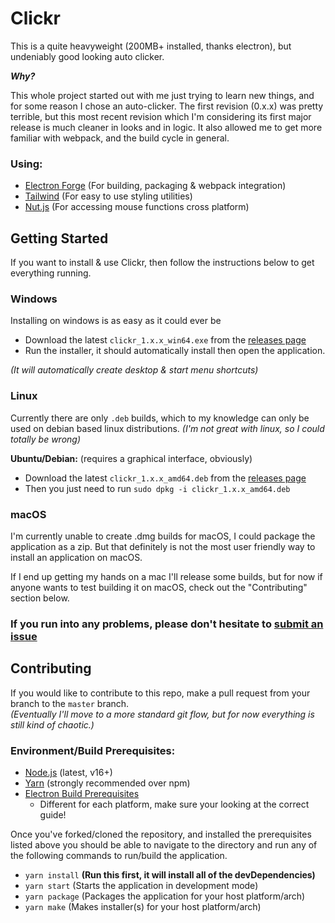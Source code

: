 # Clickr
This is a quite heavyweight (200MB+ installed, thanks electron), but undeniably good looking auto clicker.

***Why?***

This whole project started out with me just trying to learn new things, and for some reason I chose an auto-clicker. The first revision (0.x.x) was pretty terrible, but this most recent revision which I'm considering its first major release is much cleaner in looks and in logic. It also allowed me to get more familiar with webpack, and the build cycle in general.

### **Using:**
- [Electron Forge](https://www.electronforge.io/) (For building, packaging & webpack integration)
- [Tailwind](https://tailwindcss.com) (For easy to use styling utilities)
- [Nut.js](https://nutjs.dev/) (For accessing mouse functions cross platform)

## **Getting Started**
If you want to install & use Clickr, then follow the instructions below to get everything running.

### **Windows**
Installing on windows is as easy as it could ever be
- Download the latest `clickr_1.x.x_win64.exe` from the [releases page](https://github.com/ImPhantom/Clickr/releases/latest/)
- Run the installer, it should automatically install then open the application.

*(It will automatically create desktop & start menu shortcuts)*

### **Linux**
Currently there are only `.deb` builds, which to my knowledge can only be used on debian based linux distributions. *(I'm not great with linux, so I could totally be wrong)*

**Ubuntu/Debian:** (requires a graphical interface, obviously)
- Download the latest `clickr_1.x.x_amd64.deb` from the [releases page](https://github.com/ImPhantom/Clickr/releases/latest/)
- Then you just need to run ```sudo dpkg -i clickr_1.x.x_amd64.deb```

### **macOS**
I'm currently unable to create .dmg builds for macOS, I could package the application as a zip. But that definitely is not the most user friendly way to install an application on macOS.

If I end up getting my hands on a mac I'll release some builds, but for now if anyone wants to test building it on macOS, check out the "Contributing" section below.

### **If you run into any problems, please don't hesitate to [submit an issue](https://github.com/ImPhantom/Clickr/issues/new)**

## **Contributing**

If you would like to contribute to this repo, make a pull request from your branch to the `master` branch.\
*(Eventually I'll move to a more standard git flow, but for now everything is still kind of chaotic.)*

### **Environment/Build Prerequisites:**
- [Node.js](https://nodejs.org/en/) (latest, v16+)
- [Yarn](https://yarnpkg.com/) (strongly recommended over npm)
- [Electron Build Prerequisites](https://www.electronjs.org/docs/latest/development/build-instructions-gn)
	- Different for each platform, make sure your looking at the correct guide!

Once you've forked/cloned the repository, and installed the prerequisites listed above you should be able to navigate to the directory and run any of the following commands to run/build the application.
- `yarn install` **(Run this first, it will install all of the devDependencies)**
- `yarn start` (Starts the application in development mode)
- `yarn package` (Packages the application for your host platform/arch)
- `yarn make` (Makes installer(s) for your host platform/arch)